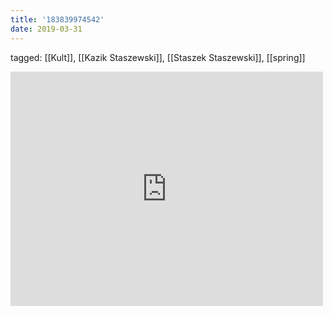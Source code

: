 ```yaml
---
title: '183839974542'
date: 2019-03-31
---
```

tagged: [[Kult]], [[Kazik Staszewski]], [[Staszek Staszewski]], [[spring]]
<iframe allow="accelerometer; autoplay; clipboard-write; encrypted-media; gyroscope; picture-in-picture" allowfullscreen="" frameborder="0" height="375" id="youtube_iframe" src="https://www.youtube.com/embed/CGVGsvhyy5M?feature=oembed&amp;enablejsapi=1&amp;origin=https://safe.txmblr.com&amp;wmode=opaque" width="500"></iframe>